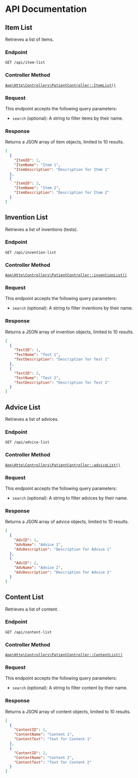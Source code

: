 # API Documentation

## Item List

Retrieves a list of items.

### Endpoint

`GET /api/item-list`

### Controller Method

[`App\Http\Controllers\PatientController::ItemList()`](app/Http/Controllers/PatientController.php:200)

### Request

This endpoint accepts the following query parameters:

- `search` (optional): A string to filter items by their name.

### Response

Returns a JSON array of item objects, limited to 10 results.

```json
[
  {
    "ItemID": 1,
    "ItemName": "Item 1",
    "ItemDescription": "Description for Item 1"
  },
  {
    "ItemID": 2,
    "ItemName": "Item 2",
    "ItemDescription": "Description for Item 2"
  }
]
```

## Invention List

Retrieves a list of inventions (tests).

### Endpoint

`GET /api/invention-list`

### Controller Method

[`App\Http\Controllers\PatientController::inventionList()`](app/Http/Controllers/PatientController.php:213)

### Request

This endpoint accepts the following query parameters:

- `search` (optional): A string to filter inventions by their name.

### Response

Returns a JSON array of invention objects, limited to 10 results.

```json
[
  {
    "TestID": 1,
    "TestName": "Test 1",
    "TestDescription": "Description for Test 1"
  },
  {
    "TestID": 2,
    "TestName": "Test 2",
    "TestDescription": "Description for Test 2"
  }
]
```

## Advice List

Retrieves a list of advices.

### Endpoint

`GET /api/advice-list`

### Controller Method

[`App\Http\Controllers\PatientController::adviceList()`](app/Http/Controllers/PatientController.php:226)

### Request

This endpoint accepts the following query parameters:

- `search` (optional): A string to filter advices by their name.

### Response

Returns a JSON array of advice objects, limited to 10 results.

```json
[
  {
    "AdvID": 1,
    "AdvName": "Advice 1",
    "AdvDescription": "Description for Advice 1"
  },
  {
    "AdvID": 2,
    "AdvName": "Advice 2",
    "AdvDescription": "Description for Advice 2"
  }
]
```

## Content List

Retrieves a list of content.

### Endpoint

`GET /api/content-list`

### Controller Method

[`App\Http\Controllers\PatientController::ContentList()`](app/Http/Controllers/PatientController.php:239)

### Request

This endpoint accepts the following query parameters:

- `search` (optional): A string to filter content by their name.

### Response

Returns a JSON array of content objects, limited to 10 results.

```json
[
  {
    "ContentID": 1,
    "ContentName": "Content 1",
    "ContentText": "Text for Content 1"
  },
  {
    "ContentID": 2,
    "ContentName": "Content 2",
    "ContentText": "Text for Content 2"
  }
]
```
